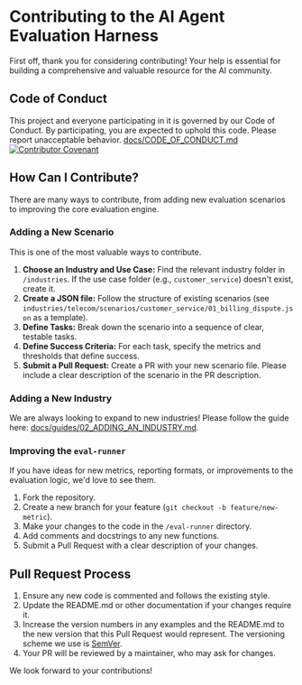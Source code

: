 
<!-- CONTRIBUTING.md -->

# Contributing to the AI Agent Evaluation Harness

First off, thank you for considering contributing! Your help is essential for building a comprehensive and valuable resource for the AI community.

## Code of Conduct

This project and everyone participating in it is governed by our Code of Conduct. By participating, you are expected to uphold this code. Please report unacceptable behavior. [docs/CODE_OF_CONDUCT.md](docs/CODE_OF_CONDUCT.md)[![Contributor Covenant](https://img.shields.io/badge/Contributor%20Covenant-2.1-4baaaa.svg)](docs/CODE_OF_CONDUCT.md)

## How Can I Contribute?

There are many ways to contribute, from adding new evaluation scenarios to improving the core evaluation engine.

### Adding a New Scenario

This is one of the most valuable ways to contribute.

1.  **Choose an Industry and Use Case:** Find the relevant industry folder in `/industries`. If the use case folder (e.g., `customer_service`) doesn't exist, create it.
2.  **Create a JSON file:** Follow the structure of existing scenarios (see `industries/telecom/scenarios/customer_service/01_billing_dispute.json` as a template).
3.  **Define Tasks:** Break down the scenario into a sequence of clear, testable tasks.
4.  **Define Success Criteria:** For each task, specify the metrics and thresholds that define success.
5.  **Submit a Pull Request:** Create a PR with your new scenario file. Please include a clear description of the scenario in the PR description.

### Adding a New Industry

We are always looking to expand to new industries! Please follow the guide here: [docs/guides/02_ADDING_AN_INDUSTRY.md](docs/guides/02_ADDING_AN_INDUSTRY.md).

### Improving the `eval-runner`

If you have ideas for new metrics, reporting formats, or improvements to the evaluation logic, we'd love to see them.

1.  Fork the repository.
2.  Create a new branch for your feature (`git checkout -b feature/new-metric`).
3.  Make your changes to the code in the `/eval-runner` directory.
4.  Add comments and docstrings to any new functions.
5.  Submit a Pull Request with a clear description of your changes.

## Pull Request Process

1.  Ensure any new code is commented and follows the existing style.
2.  Update the README.md or other documentation if your changes require it.
3.  Increase the version numbers in any examples and the README.md to the new version that this Pull Request would represent. The versioning scheme we use is [SemVer](http://semver.org/).
4.  Your PR will be reviewed by a maintainer, who may ask for changes.

We look forward to your contributions!
